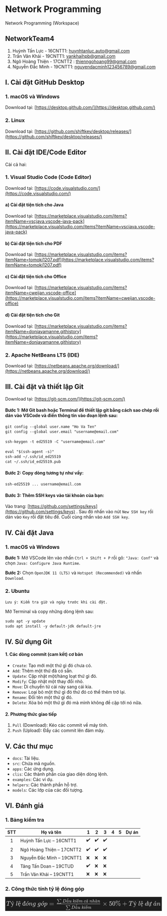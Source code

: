 # Network Programming

Network Programming (Workspace)

## NetworkTeam4

1. Huỳnh Tấn Lực - 16CNTT1: huynhtanluc.auto@gmail.com
2. Trần Văn Khải - 19CNTT1: vankhaihpb@gmail.com
3. Ngô Hoàng Thiện - 17CNTT2 : thienngohoang99@gmal.com
4. Nguyễn Đắc Minh - 19CNTT1: nguyendacminh123456789@gmail.com

## I. Cài đặt GitHub Desktop

### 1. macOS và Windows
Download tại: [https://desktop.github.com/](https://desktop.github.com/)

### 2. Linux

Download tại: [https://github.com/shiftkey/desktop/releases/](https://github.com/shiftkey/desktop/releases/)

## II. Cài đặt IDE/Code Editor

Cài cả hai:

### 1. Visual Studio Code (Code Editor)

Download tại: [https://code.visualstudio.com/](https://code.visualstudio.com/)

#### a) Cài đặt tiện tích cho Java

Download tại: [https://marketplace.visualstudio.com/items?itemName=vscjava.vscode-java-pack](https://marketplace.visualstudio.com/items?itemName=vscjava.vscode-java-pack)

#### b) Cài đặt tiện tích cho PDF

Download tại: [https://marketplace.visualstudio.com/items?itemName=tomoki1207.pdf](https://marketplace.visualstudio.com/items?itemName=tomoki1207.pdf)

#### c) Cài đặt tiện tích cho Office

Download tại: [https://marketplace.visualstudio.com/items?itemName=cweijan.vscode-office](https://marketplace.visualstudio.com/items?itemName=cweijan.vscode-office)

#### d) Cài đặt tiện tích cho Git

Download tại: [https://marketplace.visualstudio.com/items?itemName=donjayamanne.githistory](https://marketplace.visualstudio.com/items?itemName=donjayamanne.githistory)

### 2. Apache NetBeans LTS (IDE)

Download tại: [https://netbeans.apache.org/download/](https://netbeans.apache.org/download/)

## III. Cài đặt và thiết lập Git

Download tại: [https://git-scm.com/](https://git-scm.com/)

#### Bước 1: Mở Git bash hoặc Terminal để thiết lập git bằng cách sao chép rồi dán vào VSCode và điền thông tin vào đoạn lệnh sau:

```shell
git config --global user.name "Ho Va Ten"
git config --global user.email "username@email.com"

ssh-keygen -t ed25519 -C "username@email.com"

eval "$(ssh-agent -s)"
ssh-add ~/.ssh/id_ed25519
cat ~/.ssh/id_ed25519.pub
```

#### Bước 2: Copy dòng tương tự như vầy:

`ssh-ed25519 ... username@email.com`

#### Bước 3: Thêm SSH keys vào tài khoản của bạn:

Vào trang: [https://github.com/settings/keys](https://github.com/settings/keys) . Sau đó nhấn vào nút `New SSH key` rồi dán vào `Key` rồi đặt tiêu đề. Cuối cùng nhấn vào `Add SSH key`.

## IV. Cài đặt Java

### 1. macOS và Windows

**Bước 1:** Mở VSCode lên vào nhấn `Ctrl + Shift + P` rồi gõ: `"Java: Conf"` và chọn `Java: Configure Java Runtime`.

**Bước 2:** Chọn `OpenJDK 11 (LTS)` và `Hotspot (Recommended)` và nhấn `Download`.

### 2. Ubuntu

`Lưu ý: Kiểm tra giờ và ngày trước khi cài đặt.`

Mở Terminal và copy những dòng lệnh sau:

```shell
sudo apt -y update
sudo apt install -y default-jdk default-jre
```

## IV. Sử dụng Git

#### 1. Các dòng commit (cam kết) cơ bản

* `Create`: Tạo mới một thứ gì đó chưa có.
* `Add`: Thêm một thứ đã có sẵn.
* `Update`: Cập nhật một/hàng loạt thứ gì đó.
* `Modify`: Cập nhật một thay đổi nhỏ.
* `Move`: Di chuyển từ cái này sang cái kia.
* `Remove`: Loại bỏ một thứ gì đó thứ đó có thể thêm trở lại.
* `Rename`: Đổi tên một thứ gì đó.
* `Delete`: Xóa bỏ một thứ gì đó mà mình không đề cập tới nó nữa.

#### 2. Phương thức giao tiếp

1. `Pull` (Download): Kéo các commit về máy tính.
2. `Push` (Upload): Đẩy các commit lên đám mây.

## V. Các thư mục

* `docs`: Tài liệu.
* `src`: Chứa mã nguồn.
* `apps`: Các ứng dụng.
* `clis`: Các thành phần của giao diện dòng lệnh.
* `examples`: Các ví dụ.
* `helpers`: Các thành phần hỗ trợ.
* `models`: Các lớp của các đối tượng.

## VI. Đánh giá

### 1. Bảng kiểm tra
| STT | Họ và tên                 | 1    | 2    | 3 | 4 | 5 | Dự án |
| :-: | ---------------------------- | ---- | ---- | - | - | - | ------- |
|  1  | Huỳnh Tấn Lực – 16CNTT1  | :heavy_check_mark: | :heavy_check_mark: | :heavy_check_mark: |   |   |         |
|  2  | Ngô Hoàng Thiện – 17CNTT2 | :heavy_check_mark: | :heavy_check_mark: | :heavy_check_mark: |   |   |         |
|  3  | Nguyễn Đắc Minh – 19CNTT1 | :x: | :x: | :x: |   |   |         |
|  4  | Tăng Tấn Doan – 19CTUD     | :heavy_check_mark: | :x: | :x: |   |   |         |
|  5  | Trần Văn Khải – 19CNTT1   | :x: | :x: | :x: |   |   |         |

### 2. Công thức tính tỷ lệ đóng góp

![Ratio](screenshots/ratio.png)
